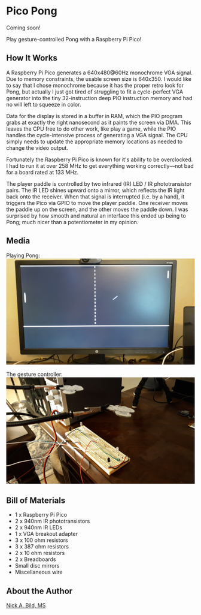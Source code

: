 # Pico Pong

Coming soon!

Play gesture-controlled Pong with a Raspberry Pi Pico!

## How It Works

A Raspberry Pi Pico generates a 640x480@60Hz monochrome VGA signal.  Due to memory constraints, the usable screen size is 640x350.  I would like to say that I chose monochrome because it has the proper retro look for Pong, but actually I just got tired of struggling to fit a cycle-perfect VGA generator into the tiny 32-instruction deep PIO instruction memory and had no will left to squeeze in color.

Data for the display is stored in a buffer in RAM, which the PIO program grabs at exactly the right nanosecond as it paints the screen via DMA.  This leaves the CPU free to do other work, like play a game, while the PIO handles the cycle-intensive process of generating a VGA signal.  The CPU simply needs to update the appropriate memory locations as needed to change the video output.

Fortunately the Raspberry Pi Pico is known for it's ability to be overclocked.  I had to run it at over 258 MHz to get everything working correctly—not bad for a board rated at 133 MHz.

The player paddle is controlled by two infrared (IR) LED / IR phototransistor pairs.  The IR LED shines upward onto a mirror, which reflects the IR light back onto the receiver.  When that signal is interrupted (i.e. by a hand), it triggers the Pico via GPIO to move the player paddle.  One receiver moves the paddle up on the screen, and the other moves the paddle down.  I was surprised by how smooth and natural an interface this ended up being to Pong; much nicer than a potentiometer in my opinion.

## Media

Playing Pong:
![Pong](https://raw.githubusercontent.com/nickbild/pico_pong/main/media/20210507_190239_sm.jpg)

The gesture controller:
![Controller](https://raw.githubusercontent.com/nickbild/pico_pong/main/media/20210507_190101_sm.jpg)

## Bill of Materials

- 1 x Raspberry Pi Pico
- 2 x 940nm IR phototransistors
- 2 x 940nm IR LEDs
- 1 x VGA breakout adapter
- 3 x 100 ohm resistors
- 3 x 387 ohm resistors
- 2 x 10 ohm resistors
- 2 x Breadboards
- Small disc mirrors
- Miscellaneous wire

## About the Author

[Nick A. Bild, MS](https://nickbild79.firebaseapp.com/#!/)
